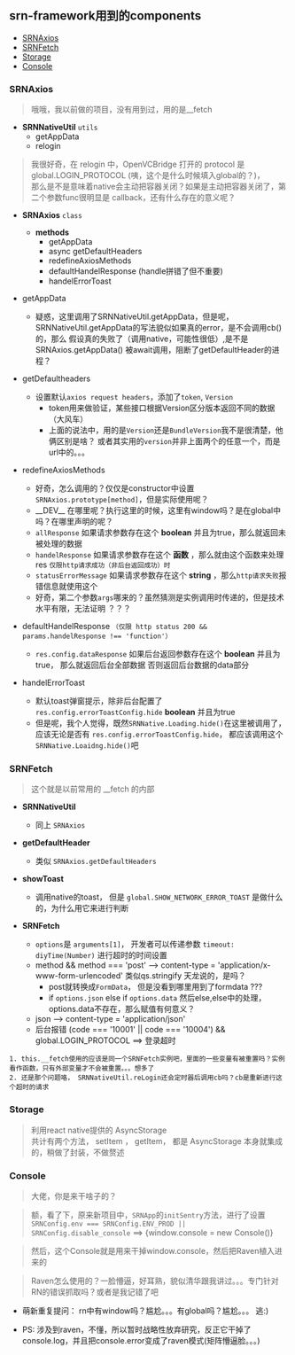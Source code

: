 ## srn-framework用到的components

- [SRNAxios](#SRNAxios)
- [SRNFetch](#SRNFetch)
- [Storage](#Storage)
- [Console](#Console)

### SRNAxios

> 哦哦，我以前做的项目，没有用到过，用的是__fetch

- **SRNNativeUtil** `utils`
    - getAppData
    - relogin

> 我很好奇，在 relogin 中，OpenVCBridge 打开的 protocol 是 global.LOGIN_PROTOCOL (咦，这个是什么时候填入global的？)，  
> 那么是不是意味着native会主动把容器关闭？如果是主动把容器关闭了，第二个参数func很明显是 callback，还有什么存在的意义呢？

- **SRNAxios** `class` 

    - **methods**
        - getAppData
        - async getDefaultHeaders
        - redefineAxiosMethods
        - defaultHandelResponse (handle拼错了但不重要)
        - handelErrorToast

- getAppData
    - 疑惑，这里调用了SRNNativeUtil.getAppData，但是呢，SRNNativeUtil.getAppData的写法貌似如果真的error，是不会调用cb()的，那么
        假设真的失败了（调用native，可能性很低）,是不是SRNAxios.getAppData() 被await调用，阻断了getDefaultHeader的进程？

- getDefaultheaders
    - 设置默认`axios request headers`，添加了`token`, `Version`
        - token用来做验证，某些接口根据Version区分版本返回不同的数据（大风车）
        - 上面的说法中，用的是`Version`还是`BundleVersion`我不是很清楚，他俩区别是啥？
            或者其实用的`version`并非上面两个的任意一个，而是url中的。。。

- redefineAxiosMethods
    - 好奇，怎么调用的？仅仅是constructor中设置`SRNAxios.prototype[method]`，但是实际使用呢？
    - __DEV\_\_ 在哪里呢？执行这里的时候，这里有window吗？是在global中吗？在哪里声明的呢？
    - `allResponse` 如果请求参数存在这个 **boolean** 并且为true，那么就返回未被处理的数据
    - `handelResponse` 如果请求参数存在这个 **函数** ，那么就由这个函数来处理res `仅限http请求成功（非后台返回成功）时`
    - `statusErrorMessage` 如果请求参数存在这个 **string** ，那么`http请求失败`报错信息就使用这个
    - 好奇，第二个参数`args`哪来的？虽然猜测是实例调用时传递的，但是技术水平有限，无法证明 ？？？

- defaultHandelResponse `（仅限 http status 200 && params.handelResponse !== 'function'）`
    - `res.config.dataResponse` 如果后台返回参数存在这个 **boolean** 并且为true， 那么就返回后台全部数据
        否则返回后台数据的data部分

- handelErrorToast
    - 默认toast弹窗提示，除非后台配置了`res.config.errorToastConfig.hide` **boolean** 并且为true
    - 但是呢，我个人觉得，既然`SRNNative.Loading.hide()`在这里被调用了，应该无论是否有 `res.config.errorToastConfig.hide`，
        都应该调用这个`SRNNative.Loaidng.hide()`吧

### SRNFetch

> 这个就是以前常用的 __fetch 的内部

- **SRNNativeUtil**
    - 同上 `SRNAxios`
- **getDefaultHeader**
    - 类似 `SRNAxios.getDefaultHeaders`
- **showToast**
    - 调用native的toast， 但是 `global.SHOW_NETWORK_ERROR_TOAST` 是做什么的，为什么用它来进行判断

- **SRNFetch**
    - `options`是 `arguments[1]`， 开发者可以传递参数 `timeout: diyTime(Number)` 进行超时的时间设置
    - method && method === 'post' --> content-type = 'application/x-www-form-urlencoded' 类似qs.stringify 天龙说的，是吗？
        - post就转换成`FormData`， 但是没看到哪里用到了formdata ??? 
        - if `options.json` else if `options.data` 然后else,else中的处理，options.data不存在，那么赋值有何意义？
    - json --> content-type = 'application/json'
    - 后台报错 (code === '10001' || code === '10004') && global.LOGIN_PROTOCOL ==> 登录超时


```疑惑点
1. this.__fetch使用的应该是同一个SRNFetch实例吧，里面的一些变量有被重置吗？实例看作函数，只有外部变量才不会被重置。。。想多了
2. 还是那个问题咯， SRNNativeUtil.reLogin还会定时器后调用cb吗？cb是重新进行这个超时的请求
```


### Storage

> 利用react native提供的 AsyncStorage  
> 共计有两个方法， setItem ， getItem， 都是 AsyncStorage 本身就集成的，稍做了封装，不做赘述

### Console

> 大佬，你是来干啥子的？

> 额，看了下，原来新项目中，`SRNApp`的`initSentry`方法，进行了设置   
> `SRNConfig.env === SRNConfig.ENV_PROD || SRNConfig.disable_console` ==> {window.console = new Console()}

> 然后，这个Console就是用来干掉window.console，然后把Raven植入进来的

> Raven怎么使用的？一脸懵逼，好耳熟，貌似清华跟我讲过。。。专门针对RN的错误抓取吗？或者是我记错了吧

- 萌新重复提问： rn中有window吗？尴尬。。。有global吗？尴尬。。。 逃:)

- PS: 涉及到raven，不懂，所以暂时战略性放弃研究，反正它干掉了console.log，并且把console.error变成了raven模式(矩阵懵逼脸。。。)

